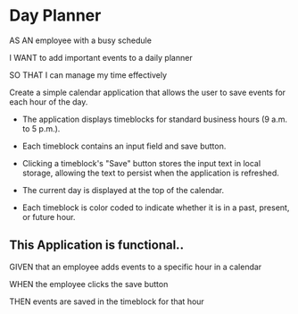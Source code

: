 # Day Planner

AS AN employee with a busy schedule

I WANT to add important events to a daily planner

SO THAT I can manage my time effectively 

Create a simple calendar application that allows the user to save events for each hour of the day. 





* The application displays timeblocks for standard business hours (9 a.m. to 5 p.m.).

* Each timeblock contains an input field and save button.

* Clicking a timeblock's "Save" button stores the input text in local storage, allowing the text to persist when the application is refreshed.

* The current day is displayed at the top of the calendar.

* Each timeblock is color coded to indicate whether it is in a past, present, or future hour.

##  This Application is functional..
GIVEN that an employee adds events to a specific hour in a calendar

WHEN the employee clicks the save button

THEN events are saved in the timeblock for that hour
```